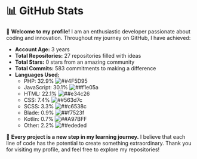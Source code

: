 # 📊 GitHub Stats

🌟 **Welcome to my profile!** I am an enthusiastic developer passionate about coding and innovation. Throughout my journey on GitHub, I have achieved:

- **Account Age:** 3 years
- **Total Repositories:** 27 repositories filled with ideas
- **Total Stars:** 0 stars from an amazing community
- **Total Commits:** 583 commitments to making a difference
- **Languages Used:**
  - PHP: 32.9% ![##4F5D95](https://via.placeholder.com/15/#4F5D95) 
  - JavaScript: 30.1% ![##f1e05a](https://via.placeholder.com/15/#f1e05a) 
  - HTML: 22.1% ![##e34c26](https://via.placeholder.com/15/#e34c26) 
  - CSS: 7.4% ![##563d7c](https://via.placeholder.com/15/#563d7c) 
  - SCSS: 3.3% ![##c6538c](https://via.placeholder.com/15/#c6538c) 
  - Blade: 0.9% ![##f7523f](https://via.placeholder.com/15/#f7523f) 
  - Kotlin: 0.7% ![##A97BFF](https://via.placeholder.com/15/#A97BFF) 
  - Other: 2.2% ![##ededed](https://via.placeholder.com/15/#ededed) 

🌱 **Every project is a new step in my learning journey.** I believe that each line of code has the potential to create something extraordinary. Thank you for visiting my profile, and feel free to explore my repositories!
